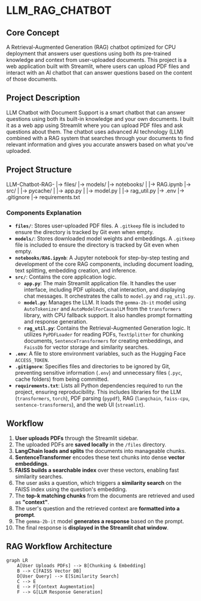 # LLM_RAG_CHATBOT

## Core Concept
A Retrieval-Augmented Generation (RAG) chatbot optimized for CPU deployment that answers user questions using both its pre-trained knowledge and context from user-uploaded documents. This project is a web application built with Streamlit, where users can upload PDF files and interact with an AI chatbot that can answer questions based on the content of those documents.

## Project Description
LLM Chatbot with Document Support is a smart chatbot that can answer questions using both its built-in knowledge and your own documents. I built it as a web app using Streamlit where you can upload PDF files and ask questions about them. The chatbot uses advanced AI technology (LLM) combined with a RAG system that searches through your documents to find relevant information and gives you accurate answers based on what you've uploaded.

## Project Structure
LLM-Chatbot-RAG-
|-> files/
|-> models/
|-> notebooks/
|   |-> RAG.ipynb
|-> src/
|   |-> pycache/
|   |-> app.py
|   |-> model.py
|   |-> rag_util.py
|-> .env
|-> .gitignore
|-> requirements.txt

### Components Explanation

-   **`files/`**: Stores user-uploaded PDF files. A `.gitkeep` file is included to ensure the directory is tracked by Git even when empty.
-   **`models/`**: Stores downloaded model weights and embeddings. A `.gitkeep` file is included to ensure the directory is tracked by Git even when empty.
-   **`notebooks/RAG.ipynb`**: A Jupyter notebook for step-by-step testing and development of the core RAG components, including document loading, text splitting, embedding creation, and inference.
-   **`src/`**: Contains the core application logic.
    -   **`app.py`**: The main Streamlit application file. It handles the user interface, including PDF uploads, chat interaction, and displaying chat messages. It orchestrates the calls to `model.py` and `rag_util.py`.
    -   **`model.py`**: Manages the LLM. It loads the `gemma-2b-it` model using `AutoTokenizer` and `AutoModelForCausalLM` from the `transformers` library, with CPU fallback support. It also handles prompt formatting and response generation.
    -   **`rag_util.py`**: Contains the Retrieval-Augmented Generation logic. It utilizes `PyPDFLoader` for reading PDFs, `TextSplitter` for chunking documents, `SentenceTransformers` for creating embeddings, and `FaissDb` for vector storage and similarity searches.
-   **`.env`**: A file to store environment variables, such as the Hugging Face `ACCESS_TOKEN`.
-   **`.gitignore`**: Specifies files and directories to be ignored by Git, preventing sensitive information (`.env`) and unnecessary files (`.pyc`, cache folders) from being committed.
-   **`requirements.txt`**: Lists all Python dependencies required to run the project, ensuring reproducibility. This includes libraries for the LLM (`transformers`, `torch`), PDF parsing (`pypdf`), RAG (`langchain`, `faiss-cpu`, `sentence-transformers`), and the web UI (`streamlit`).

## Workflow
1.  **User uploads PDFs** through the Streamlit sidebar.
2.  The uploaded PDFs are **saved locally** in the `/files` directory.
3.  **LangChain loads and splits** the documents into manageable chunks.
4.  **SentenceTransformer** encodes these text chunks into dense **vector embeddings**.
5.  **FAISS builds a searchable index** over these vectors, enabling fast similarity searches.
6.  The user asks a question, which triggers a **similarity search** on the FAISS index using the question's embedding.
7.  The **top-k matching chunks** from the documents are retrieved and used as **"context"**.
8.  The user's question and the retrieved context are **formatted into a prompt**.
9.  The `gemma-2b-it` model **generates a response** based on the prompt.
10. The final response is **displayed in the Streamlit chat window**.

## RAG Workflow Architecture

```mermaid
graph LR
    A[User Uploads PDFs] --> B[Chunking & Embedding]
    B --> C[FAISS Vector DB]
    D[User Query] --> E[Similarity Search]
    C --> E
    E --> F[Context Augmentation]
    F --> G[LLM Response Generation]
```


